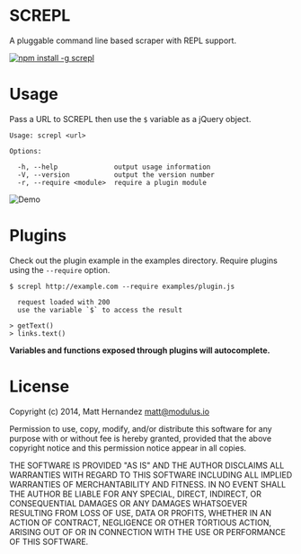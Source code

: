 SCREPL
======

A pluggable command line based scraper with REPL support.

[![npm install -g screpl](https://nodei.co/npm/screpl.png)](https://nodei.co/npm/screpl/)

# Usage

Pass a URL to SCREPL then use the `$` variable as a jQuery object.

    Usage: screpl <url>

    Options:

      -h, --help              output usage information
      -V, --version           output the version number
      -r, --require <module>  require a plugin module

![Demo](https://dl.dropboxusercontent.com/u/48325037/screpl-demo.gif)

# Plugins

Check out the plugin example in the examples directory. Require plugins using
the `--require` option.

    $ screpl http://example.com --require examples/plugin.js

      request loaded with 200
      use the variable `$` to access the result

    > getText()
    > links.text()

**Variables and functions exposed through plugins will autocomplete.**

# License

Copyright (c) 2014, Matt Hernandez <matt@modulus.io>

Permission to use, copy, modify, and/or distribute this software for any
purpose with or without fee is hereby granted, provided that the above
copyright notice and this permission notice appear in all copies.

THE SOFTWARE IS PROVIDED "AS IS" AND THE AUTHOR DISCLAIMS ALL WARRANTIES WITH
REGARD TO THIS SOFTWARE INCLUDING ALL IMPLIED WARRANTIES OF MERCHANTABILITY AND
FITNESS. IN NO EVENT SHALL THE AUTHOR BE LIABLE FOR ANY SPECIAL, DIRECT,
INDIRECT, OR CONSEQUENTIAL DAMAGES OR ANY DAMAGES WHATSOEVER RESULTING FROM
LOSS OF USE, DATA OR PROFITS, WHETHER IN AN ACTION OF CONTRACT, NEGLIGENCE OR
OTHER TORTIOUS ACTION, ARISING OUT OF OR IN CONNECTION WITH THE USE OR
PERFORMANCE OF THIS SOFTWARE.
